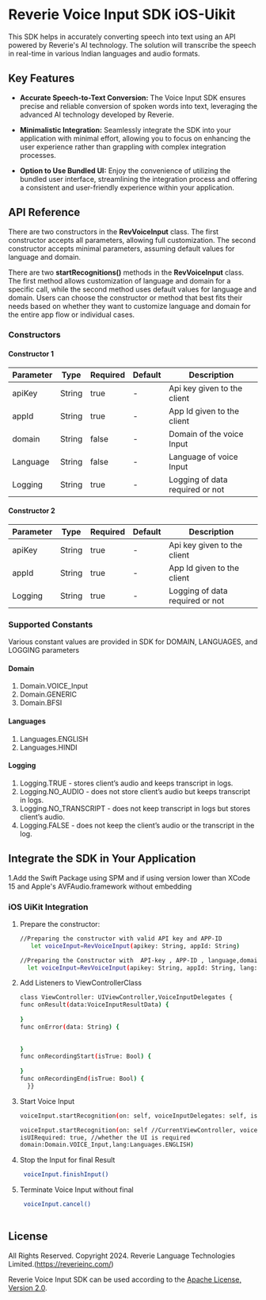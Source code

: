 # Reverie Voice Input SDK iOS-Uikit 
 
This SDK helps in accurately converting speech into text using an API powered by Reverie's AI
technology. The solution will transcribe the speech in real-time in various Indian languages and
audio formats.

## Key Features

- **Accurate Speech-to-Text Conversion:** The Voice Input SDK ensures precise and reliable
  conversion of spoken words into text, leveraging the advanced AI technology developed by Reverie.

- **Minimalistic Integration:** Seamlessly integrate the SDK into your application with minimal
  effort, allowing you to focus on enhancing the user experience rather than grappling with complex
  integration processes.

- **Option to Use Bundled UI:** Enjoy the convenience of utilizing the bundled user interface,
  streamlining the integration process and offering a consistent and user-friendly experience within
  your application.


## API Reference

There are two constructors in the **RevVoiceInput** class. The first constructor accepts all parameters, allowing full customization. The second constructor accepts minimal parameters, assuming default values for language and domain.

There are two **startRecognitions()** methods in the **RevVoiceInput** class. The first method allows customization of language and domain for a specific call, while the second method uses default values for language and domain. Users can choose the constructor or method that best fits their needs based on whether they want to customize language and domain for the entire app flow or individual cases.


### Constructors

#### Constructor 1

| Parameter | Type   | Required | Default        | Description                     |
|-----------|--------|----------|----------------|---------------------------------|
| apiKey    | String | true     | -              | Api key given to the client     |
| appId     | String | true     | -              | App Id given to the client      |
| domain    | String | false    | -              | Domain of the voice Input      |
| Language  | String | false    |  -             | Language of voice Input        |
| Logging   | String | true     | -              | Logging of data required or not |

#### Constructor 2


| Parameter | Type   | Required | Default        | Description                     |
|-----------|--------|----------|----------------|---------------------------------|
| apiKey    | String | true     | -              | Api key given to the client     |
| appId     | String | true     | -              | App Id given to the client      |
| Logging   | String | true     | -              | Logging of data required or not |




### Supported Constants
Various constant values are provided in SDK for DOMAIN, LANGUAGES, and LOGGING parameters

#### Domain
1. Domain.VOICE_Input
2. Domain.GENERIC
3. Domain.BFSI

#### Languages
1.  Languages.ENGLISH
2.  Languages.HINDI

#### Logging
1.  Logging.TRUE - stores client’s audio and keeps transcript in logs.
2.  Logging.NO_AUDIO -  does not store client’s audio but keeps transcript in logs.
3.  Logging.NO_TRANSCRIPT - does not keep transcript in logs but stores client’s audio.
4.  Logging.FALSE - does not keep the client’s audio or the transcript in the log.



## Integrate the SDK in Your Application

1.Add the Swift Package using SPM and if using version lower than XCode 15 and Apple's  AVFAudio.framework without embedding

### iOS UiKit Integration

 1. Prepare the constructor:

     ```sh
    //Preparing the constructor with valid API key and APP-ID
        let voiceInput=RevVoiceInput(apikey: String, appId: String)
    ```
    ```sh
    //Preparing the Constructor with  API-key , APP-ID , language,domain and logging
      let voiceInput=RevVoiceInput(apikey: String, appId: String, lang: String,  domain:Domain.VOICE_SEARCH,logging: Logging.TRUE)
    ```
 2. Add Listeners to ViewControllerClass
    
    ```sh
    class ViewController: UIViewController,VoiceInputDelegates {
    func onResult(data:VoiceInputResultData) {
       
    }
    func onError(data: String) {
      
        
    }
    func onRecordingStart(isTrue: Bool) {
        
    }
    func onRecordingEnd(isTrue: Bool) {
      }}
    ```

3. Start Voice Input
    ```sh
    voiceInput.startRecognition(on: self, voiceInputDelegates: self, isUIRequired: true)
    ```
    ```sh
    voiceInput.startRecognition(on: self //CurrentViewController, voiceInputDelegates: self, // listener implemented class
    isUIRequired: true, //whether the UI is required
    domain:Domain.VOICE_Input,lang:Languages.ENGLISH)
    ```
4. Stop the Input for final Result
    ```sh
     voiceInput.finishInput()
    ```
5. Terminate Voice Input without final
    ```sh
     voiceInput.cancel()
     
    ```






License
-------
All Rights Reserved. Copyright 2024. Reverie Language Technologies Limited.(https://reverieinc.com/)

Reverie Voice Input SDK can be used according to the [Apache License, Version 2.0](LICENSE).
        
